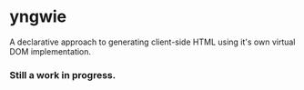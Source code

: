 # yngwie
A declarative approach to generating client-side HTML using it's own virtual DOM implementation.

### Still a work in progress.
